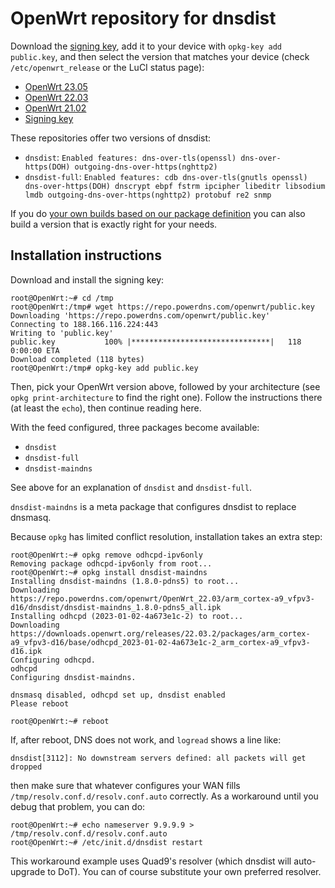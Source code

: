 OpenWrt repository for dnsdist
========

Download the [signing key](public.key), add it to your device with `opkg-key add public.key`, and then select the version that matches your device (check `/etc/openwrt_release` or the LuCI status page):

* [OpenWrt 23.05](OpenWrt_23.05/)
* [OpenWrt 22.03](OpenWrt_22.03/)
* [OpenWrt 21.02](OpenWrt_21.02/)
* [Signing key](public.key)

These repositories offer two versions of dnsdist:

* `dnsdist`: `Enabled features: dns-over-tls(openssl) dns-over-https(DOH) outgoing-dns-over-https(nghttp2)`
* `dnsdist-full`: `Enabled features: cdb dns-over-tls(gnutls openssl) dns-over-https(DOH) dnscrypt ebpf fstrm ipcipher libeditr libsodium lmdb outgoing-dns-over-https(nghttp2) protobuf re2 snmp`

If you do [your own builds based on our package definition](https://github.com/PowerDNS/openwrt-feeds/tree/main/package) you can also build a version that is exactly right for your needs.

Installation instructions
-------------------------

Download and install the signing key:
```
root@OpenWrt:~# cd /tmp
root@OpenWrt:/tmp# wget https://repo.powerdns.com/openwrt/public.key
Downloading 'https://repo.powerdns.com/openwrt/public.key'
Connecting to 188.166.116.224:443
Writing to 'public.key'
public.key           100% |*******************************|   118   0:00:00 ETA
Download completed (118 bytes)
root@OpenWrt:/tmp# opkg-key add public.key
```

Then, pick your OpenWrt version above, followed by your architecture (see `opkg print-architecture` to find the right one).
Follow the instructions there (at least the `echo`), then continue reading here.

With the feed configured, three packages become available:

* `dnsdist`
* `dnsdist-full`
* `dnsdist-maindns`

See above for an explanation of `dnsdist` and `dnsdist-full`.

`dnsdist-maindns` is a meta package that configures dnsdist to replace dnsmasq.

Because `opkg` has limited conflict resolution, installation takes an extra step:

```
root@OpenWrt:~# opkg remove odhcpd-ipv6only
Removing package odhcpd-ipv6only from root...
root@OpenWrt:~# opkg install dnsdist-maindns
Installing dnsdist-maindns (1.8.0-pdns5) to root...
Downloading https://repo.powerdns.com/openwrt/OpenWrt_22.03/arm_cortex-a9_vfpv3-d16/dnsdist/dnsdist-maindns_1.8.0-pdns5_all.ipk
Installing odhcpd (2023-01-02-4a673e1c-2) to root...
Downloading https://downloads.openwrt.org/releases/22.03.2/packages/arm_cortex-a9_vfpv3-d16/base/odhcpd_2023-01-02-4a673e1c-2_arm_cortex-a9_vfpv3-d16.ipk
Configuring odhcpd.
odhcpd
Configuring dnsdist-maindns.

dnsmasq disabled, odhcpd set up, dnsdist enabled
Please reboot

root@OpenWrt:~# reboot
```

If, after reboot, DNS does not work, and `logread` shows a line like:

```
dnsdist[3112]: No downstream servers defined: all packets will get dropped
```

then make sure that whatever configures your WAN fills `/tmp/resolv.conf.d/resolv.conf.auto` correctly.
As a workaround until you debug that problem, you can do:

```
root@OpenWrt:~# echo nameserver 9.9.9.9 > /tmp/resolv.conf.d/resolv.conf.auto
root@OpenWrt:~# /etc/init.d/dnsdist restart
```

This workaround example uses Quad9's resolver (which dnsdist will auto-upgrade to DoT).
You can of course substitute your own preferred resolver.

<!-- 1 -->
